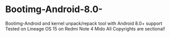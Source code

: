 # Bootimg-Android-8.0-
Bootimg-Android and kernel unpack/repack tool with Android 8.0+ support 
Tested on Lineage OS 15 on Redmi Note 4 Mido
All Copyrights are sectional!
